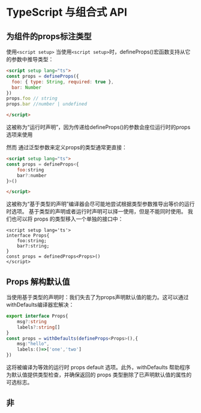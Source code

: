 # TypeScript 与组合式 API

## 为组件的props标注类型
使用`<script setup>`
当使用`<script setup>`时，defineProps()宏函数支持从它的参数中推导类型：

```html
<script setup lang="ts">
const props = defineProps({
  foo: { type: String, required: true },
  bar: Number
})
props.foo // string
props.bar //number | undefined 

</script>
```
这被称为“运行时声明”，因为传递给defineProps()的参数会座位运行时的props选项来使用

然而 通过泛型参数来定义props的类型通常更直接：
```html
<script setup lang="ts">
const props = defineProps<{
    foo:string
    bar?:number
}>()

</script>

```

这被称为“基于类型的声明”编译器会尽可能地尝试根据类型参数推导出等价的运行时选项。
基于类型的声明或者运行时声明可以择一使用，但是不能同时使用。
我们也可以将 props 的类型移入一个单独的接口中：
```vue
<script setup lang='ts'>
interface Props{
    foo:string;
    bar?:string;
}
const props = definedProps<Props>()
</script>

```

## Props 解构默认值
当使用基于类型的声明时：我们失去了为props声明默认值的能力。这可以通过withDefaults编译器宏解决：
```ts
export interface Props{
    msg?:string
    labels?:string[]
}
const props = withDefaults(defineProps<Props>(),{
    msg:"hello",
    labels:()=>['one','two']
})
```

这将被编译为等效的运行时 props default 选项。此外，withDefaults 帮助程序为默认值提供类型检查，并确保返回的 props 类型删除了已声明默认值的属性的可选标志。

## 非 <script setup> 场景下

如果没有使用`<script setup>` 那么为了开启props的类型推导，必须使用defineComponent()。
传入setup()的props对象类型是从props的选项中推导而来。


```ts
import { defineComponent } from 'vue'

export default defineComponent({
  props: {
    message: String
  },
  setup(props) {
    props.message // <-- 类型：string
  }
})

```
## 复杂的 prop 类型

通过**基于类型的声明**，一个prop可以像使用其他任何类型一样使用一个复杂类型：

```vue

<script setup lang="ts">
interface Book{
    title:string
    author:string
    year:number
}
const props = defineProps<{
    book:Book
}>()
</script>

```

对于**运行时声明**这种方法，我们可以使用PropType工具类型：
```ts

import type { PropType } from 'vue'

const props = defineProps({
    book:Objtect as PropType<book>
})

```
其工作方式与直接指定 props 选项基本相同

```ts
import { defineComponent } from 'vue'
import type { PropType } from 'vue'

export default defineComponent({
  props: {
    book: Object as PropType<Book>
  }
})
```
## 为组件的emits标注类型


